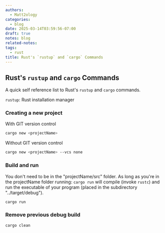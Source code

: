 ```yaml
---
authors:
  - Matt2ology
categories:
  - blog
date: 2025-03-14T03:59:56-07:00
draft: true
notes: blog
related-notes: 
tags:
  - rust
title: Rust's `rustup` and `cargo` Commands
---
```


## Rust's `rustup` and `cargo` Commands

<!-- [Propose edits or changes on GitHub](link to GitHub repo of file) -->

A quick self reference list to Rust's `rustup` and  `cargo` commands.

`rustup`: Rust installation manager

### Creating a new project

With GIT version control

```sh
cargo new <projectName>
```

Without GIT version control

```sh
cargo new <projectName> --vcs none
```

### Build and run

You don't need to be in the "projectName/src" folder. As long as you're in the projectName 
folder running: `cargo run` will compile (invoke `rustc`) and run the executable of your 
program (placed in the subdirectory "../target/debug").

```sh
cargo run
```

### Remove previous debug build

```sh
cargo clean
```
